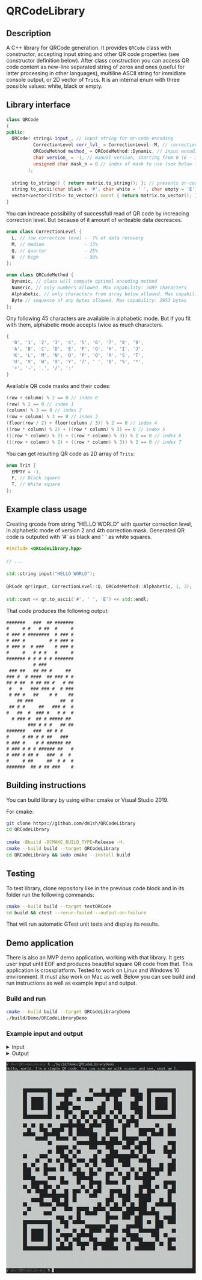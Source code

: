 # QRCodeLibrary

## Description

A C++ library for QRCode generation. It provides `QRCode` class with constructor, accepting input string and other QR code properties (see constructor definition below). After class construction you can access QR code content as new-line separated string of zeros and ones (useful for latter processing in other languages), multiline ASCII string for immidiate console output, or 2D vector of `Trit`s. It is an internal enum with three possible values: white, black or empty.

## Library interface

```c++
class QRCode
{
public:
  QRCode( string& input_, // input string for qr-code encoding
          CorrectionLevel corr_lvl_ = CorrectionLevel::M, // correction level of qr-code (see below for possible values)
          QRCodeMethod method_ = QRCodeMethod::Dynamic, // input encoding method (see below for possible values)
          char version_ = -1, // manual version, starting from 0 (0 - 39 versions). If not set, calculated dynamically
          unsigned char mask_n = 0 // index of mask to use (see below for different masks options)
        );

  string to_string() { return matrix.to_string(); }; // presents qr-code as multiline string of zeros and ones 
  string to_ascii(char black = '#', char white = ' ', char empty = 'E') { return matrix.to_ascii(black, white, empty); }  // presents qr-code as multiline string of specified characters 
  vector<vector<Trit>> to_vector() const { return matrix.to_vector(); };  // presents qr-code as 2D vector of Trits 
}
```

You can increace possibility of successfull read of QR code by increacing correction level. But because of it amount of writeable data decreaces.

```c++
enum class CorrectionLevel {
  L, // low correction level -  7% of data recovery
  M, // medium               - 15%
  Q, // quarter              - 25%
  H  // high                 - 30%
};
```

```c++
enum class QRCodeMethod {
  Dynamic, // class will compute optimal encoding method
  Numeric, // only numbers allowed. Max capability: 7089 characters
  Alphabetic, // only characters from array below allowed. Max capability: 4296 characters
  Byte // sequence of any bytes allowed. Max capability: 2953 bytes
};
```

Ony following 45 characters are available in alphabetic mode. But if you fit with them, alphabetic mode accepts twice as much characters.

```c++
{
  '0', '1', '2', '3', '4', '5', '6', '7', '8', '9',
  'A', 'B', 'C', 'D', 'E', 'F', 'G', 'H', 'I', 'J',
  'K', 'L', 'M', 'N', 'O', 'P', 'Q', 'R', 'S', 'T',
  'U', 'V', 'W', 'X', 'Y', 'Z', ' ', '$', '%', '*',
  '+', '-', '.', '/', ':'
}
```

Available QR code masks and their codes:

```c++
(row + column) % 2 == 0 // index 0
(row) % 2 == 0 // index 1
(column) % 3 == 0 // index 2
(row + column) % 3 == 0 // index 3
(floor(row / 2) + floor(column / 3)) % 2 == 0 // index 4
((row * column) % 2) + ((row * column) % 3) == 0 // index 5
(((row * column) % 2) + ((row * column) % 3)) % 2 == 0 // index 6
(((row + column) % 2) + ((row * column) % 3)) % 2 == 0 // index 7
```

You can get resulting QR code as 2D array of `Trits`:

```c++
enum Trit {
  EMPTY = -1,
  F, // Black square
  T, // White square
};
```

## Example class usage

Creating qrcode from string "HELLO WORLD" with quarter correction level, in alphabetic mode of version 2 and 4th correction mask. Generated QR code is outputed with '#' as black and ' ' as white squares.

```c++
#include <QRCodeLibrary.hpp>

// ...

std::string input("HELLO WORLD");

QRCode qr(input, CorrectionLevel::Q, QRCodeMethod::Alphabetic, 1, 3);

std::cout << qr.to_ascii('#', ' ', 'E') << std::endl;
```

That code produces the following output:

```plain
#######   ###  ## #######
#     # #   # ##  #     #
# ### # ########  # ### #
# ### #         # # ### #
# ### #  # ###    # ### #
#     #   # # #   #     #
####### # # # # # #######
          # ###          
 ### ##   ## ## #     ## 
### #  # ####  ## ### # #
## # ##  # ## ## #   # ##
 #   #   ### ### #  # ###
 # ## #   ##    # #    ##
    ## ###          ##  #
 ## # #     ##   ### #  #
#   ##  #  ### #   # #  #
  # ### #  ## # ##### ## 
        ### # # #   ## ##
#######   ###  ## # #    
#     # ## # # ##   ###  
# ### #    # # ###### ## 
# ### # # # ###### ##   #
# ### # ## #   ###  #  # 
#     # ##     ##  # #  #
#######  ## # ## ###    #
```

## Building instructions

You can build library by using either cmake or Visual Studio 2019.

For cmake:

```bash
git clone https://github.com/dm1sh/QRCodeLibrary
cd QRCodeLibrary

cmake -Bbuild -DCMAKE_BUILD_TYPE=Release -H.
cmake --build build --target QRCodeLibrary
cd QRCodeLibrary && sudo cmake --install build
```

## Testing

To test library, clone repository like in the previous code block and in its folder run the following commands:

```bash
cmake --build build --target testQRCode
cd build && ctest --rerun-failed --output-on-failure
```

That will run automatic GTest unit tests and display its results.

## Demo application

There is also an MVP demo application, working with that library. It gets user input until EOF and produces beautiful square QR code from that. This application is crossplatform. Tested to work on Linux and Windows 10 environment. It must also work on Mac as well. Below you can see build and run instructions as well as example input and output.

### Build and run

```bash
cmake --build build --target QRCodeLibraryDemo
./build/Demo/QRCodeLibraryDemo
```

### Example input and output

<details>
  <summary>Input</summary>

```plain
Hello, world. I'm a simple QR code. You can scan me with scaner and see, what am I.
```

</details>

<details>
  <summary>Output</summary>

```
██████████████████████████████████████████████████████████████████████████████████████████
██████████████████████████████████████████████████████████████████████████████████████████
██████████████████████████████████████████████████████████████████████████████████████████
██████████████████████████████████████████████████████████████████████████████████████████
████████              ██████      ██████  ████  ██        ██    ████              ████████
████████  ██████████  ██        ██████████              ████      ██  ██████████  ████████
████████  ██      ██  ██████  ████  ██    ██████  ██  ████████    ██  ██      ██  ████████
████████  ██      ██  ████      ██████████████  ████    ████    ████  ██      ██  ████████
████████  ██      ██  ██      ██    ████████    ████    ████      ██  ██      ██  ████████
████████  ██████████  ██████    ████    ██      ██  ██  ██████    ██  ██████████  ████████
████████              ██  ██  ██  ██  ██  ██  ██  ██  ██  ██  ██  ██              ████████
██████████████████████████████  ██  ██  ██  ██      ██  ██      ██████████████████████████
████████  ██  ██  ██  ████            ██      ██    ████    ██  ████████  ████  ██████████
██████████  ████    ██      ██  ██        ██████      ██  ██████        ██  ██    ████████
████████      ████        ████  ██          ████  ██████  ██████    ██      ██    ████████
██████████████      ████      ██  ██████    ██  ██    ██        ████  ████████████████████
████████████████████  ████████████                      ██    ██      ████████    ████████
████████████████████████      ██  ██████    ████    ████    ██    ██  ██████  ██  ████████
████████████████████  ██    ██  ██  ████████  ████    ██████  ██  ██    ████      ████████
████████  ██████    ██████    ██  ████████  ████                ██  ██████████  ██████████
██████████████  ████  ██  ██    ██    ██    ██      ██      ████      ██████████  ████████
████████  ██  ████  ██████  ██    ████  ██  ████    ████    ████████  ████  ██    ████████
████████    ██  ██      ██  ██  ██  ████  ██  ██████  ██████  ██  ██        ██    ████████
████████    ██████  ████████████      ██    ████    ██  ██  ██  ██    ██  ████  ██████████
████████      ██████    ██  ██████        ██████  ██████    ██          ██████████████████
████████████        ██████    ████  ████      ██      ██  ████████    ██████      ████████
████████  ██    ██    ██  ██████████  ██  ██  ████████████  ████      ██  ██  ██  ████████
██████████  ██      ██  ████  ██    ██  ██    ████      ██  ████  ██    ██████    ████████
████████████████              ██  ██████    ██████  ██      ██        ████████  ██████████
████████████      ████    ██  ██  ██████████████    ████    ████      ████  ██  ██████████
████████  ██████      ██      ██████████████  ██  ██  ██  ██  ██    ████          ████████
██████████  ██████████  ████    ██      ██      ██      ██          ██  ████████  ████████
████████  ████████    ████████████  ██      ████  ██████      ██          ██████  ████████
████████████████████████    ██  ██  ████████████      ██    ██    ██████  ██      ████████
████████              ████    ██      ██████████  ████████████    ██  ██    ██    ████████
████████  ██████████  ██████  ████████          ██    ████        ██████    ██████████████
████████  ██      ██  ██  ██████  ██  ██      ██      ██    ████          ██████  ████████
████████  ██      ██  ████      ██        ████████  ██████      ██████    ██  ████████████
████████  ██      ██  ██  ██  ██    ████    ████      ██  ██      ██████  ████    ████████
████████  ██████████  ████  ██  ██      ██          ██████  ████        ██  ██  ██████████
████████              ██        ████  ████  ██        ████  ██          ██████    ████████
██████████████████████████████████████████████████████████████████████████████████████████
██████████████████████████████████████████████████████████████████████████████████████████
██████████████████████████████████████████████████████████████████████████████████████████
██████████████████████████████████████████████████████████████████████████████████████████
```

</details>

![Screenshot](demo_screen.jpg)
